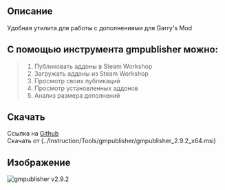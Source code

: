## Описание

Удобная утилита для работы с дополнениями для Garry's Mod

## С помощью инструмента gmpublisher можно:

>1. Публиковать аддоны в Steam Workshop
>2. Загружать аддоны из Steam Workshop
>3. Просмотр своих публикаций
>4. Просмотр установленных аддонов
>5. Анализ размера дополнений

## Скачать

Ссылка на [Github][gmpublisher] <br>
Скачать от (../Instruction/Tools/gmpublisher/gmpublisher_2.9.2_x64.msi)

## Изображение
![gmpublisher v2.9.2][photo gmpublisher]

<!-- Ссылки -->

[gmpublisher]: https://github.com/WilliamVenner/gmpublisher/releases
[photo gmpublisher]: https://user-images.githubusercontent.com/30258996/224716636-69bddc0c-f270-4437-86eb-f54b214235ec.png